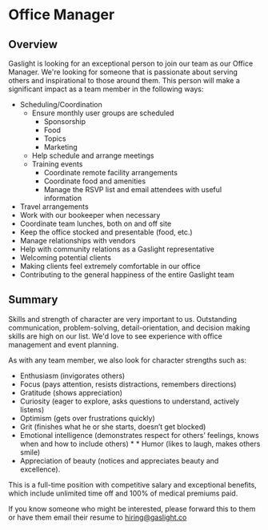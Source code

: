 # Office Manager

## Overview

Gaslight is looking for an exceptional person to join our team as our Office Manager. We're looking for someone that is passionate about serving others and inspirational to those around them.  This person will make a significant impact as a team member in the following ways:

* Scheduling/Coordination
  * Ensure monthly user groups are scheduled
    * Sponsorship
    * Food
    * Topics
    * Marketing
  * Help schedule and arrange meetings
  * Training events
    * Coordinate remote facility arrangements
    * Coordinate food and amenities
    * Manage the RSVP list and email attendees with useful information
* Travel arrangements
* Work with our bookeeper when necessary
* Coordinate team lunches, both on and off site
* Keep the office stocked and presentable (food, etc.)
* Manage relationships with vendors
* Help with community relations as a Gaslight representative
* Welcoming potential clients
* Making clients feel extremely comfortable in our office
* Contributing to the general happiness of the entire Gaslight team

## Summary

Skills and strength of character are very important to us.  Outstanding communication, problem-solving, detail-orientation, and decision making skills are high on our list. We'd love to see experience with office management and event planning.

As with any team member, we also look for character strengths such as: 
* Enthusiasm (invigorates others)
* Focus (pays attention, resists distractions, remembers directions)
* Gratitude (shows appreciation)
* Curiosity (eager to explore, asks questions to understand, actively listens)
* Optimism (gets over frustrations quickly)
* Grit (finishes what he or she starts, doesn’t get blocked)
* Emotional intelligence (demonstrates respect for others’ feelings, knows when and how to include others) * * Humor (likes to laugh, makes others smile)
* Appreciation of beauty (notices and appreciates beauty and excellence).

This is a full-time position with competitive salary and exceptional benefits, which include unlimited time off and 100% of medical premiums paid.

If you know someone who might be interested, please forward this to them or have them email their resume to hiring@gaslight.co

